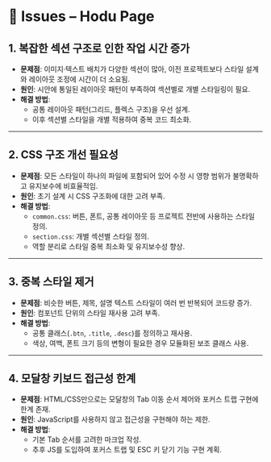 # 📌 Issues – Hodu Page

## 1. 복잡한 섹션 구조로 인한 작업 시간 증가
- **문제점**: 이미지·텍스트 배치가 다양한 섹션이 많아, 이전 프로젝트보다 스타일 설계와 레이아웃 조정에 시간이 더 소요됨.
- **원인**: 시안에 통일된 레이아웃 패턴이 부족하여 섹션별로 개별 스타일링이 필요.
- **해결 방법**:  
  - 공통 레이아웃 패턴(그리드, 플렉스 구조)을 우선 설계.
  - 이후 섹션별 스타일을 개별 적용하여 중복 코드 최소화.

---

## 2. CSS 구조 개선 필요성
- **문제점**: 모든 스타일이 하나의 파일에 포함되어 있어 수정 시 영향 범위가 불명확하고 유지보수에 비효율적임.
- **원인**: 초기 설계 시 CSS 구조화에 대한 고려 부족.
- **해결 방법**:  
  - `common.css`: 버튼, 폰트, 공통 레이아웃 등 프로젝트 전반에 사용하는 스타일 정의.
  - `section.css`: 개별 섹션별 스타일 정의.
  - 역할 분리로 스타일 중복 최소화 및 유지보수성 향상.

---

## 3. 중복 스타일 제거
- **문제점**: 비슷한 버튼, 제목, 설명 텍스트 스타일이 여러 번 반복되어 코드량 증가.
- **원인**: 컴포넌트 단위의 스타일 재사용 고려 부족.
- **해결 방법**:  
  - 공통 클래스(`.btn`, `.title`, `.desc`)를 정의하고 재사용.
  - 색상, 여백, 폰트 크기 등의 변형이 필요한 경우 모듈화된 보조 클래스 사용.

---

## 4. 모달창 키보드 접근성 한계
- **문제점**: HTML/CSS만으로는 모달창의 Tab 이동 순서 제어와 포커스 트랩 구현에 한계 존재.
- **원인**: JavaScript를 사용하지 않고 접근성을 구현해야 하는 제한.
- **해결 방법**:  
  - 기본 Tab 순서를 고려한 마크업 작성.
  - 추후 JS를 도입하여 포커스 트랩 및 ESC 키 닫기 기능 구현 계획.